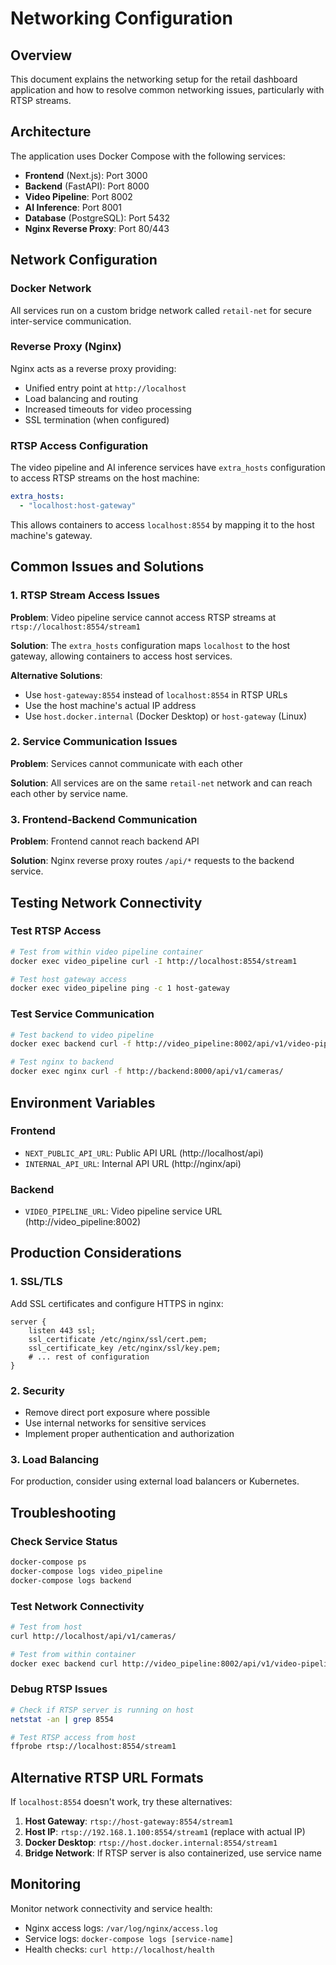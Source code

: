 # Networking Configuration

## Overview

This document explains the networking setup for the retail dashboard application and how to resolve common networking issues, particularly with RTSP streams.

## Architecture

The application uses Docker Compose with the following services:

- **Frontend** (Next.js): Port 3000
- **Backend** (FastAPI): Port 8000
- **Video Pipeline**: Port 8002
- **AI Inference**: Port 8001
- **Database** (PostgreSQL): Port 5432
- **Nginx Reverse Proxy**: Port 80/443

## Network Configuration

### Docker Network
All services run on a custom bridge network called `retail-net` for secure inter-service communication.

### Reverse Proxy (Nginx)
Nginx acts as a reverse proxy providing:
- Unified entry point at `http://localhost`
- Load balancing and routing
- Increased timeouts for video processing
- SSL termination (when configured)

### RTSP Access Configuration

The video pipeline and AI inference services have `extra_hosts` configuration to access RTSP streams on the host machine:

```yaml
extra_hosts:
  - "localhost:host-gateway"
```

This allows containers to access `localhost:8554` by mapping it to the host machine's gateway.

## Common Issues and Solutions

### 1. RTSP Stream Access Issues

**Problem**: Video pipeline service cannot access RTSP streams at `rtsp://localhost:8554/stream1`

**Solution**: The `extra_hosts` configuration maps `localhost` to the host gateway, allowing containers to access host services.

**Alternative Solutions**:
- Use `host-gateway:8554` instead of `localhost:8554` in RTSP URLs
- Use the host machine's actual IP address
- Use `host.docker.internal` (Docker Desktop) or `host-gateway` (Linux)

### 2. Service Communication Issues

**Problem**: Services cannot communicate with each other

**Solution**: All services are on the same `retail-net` network and can reach each other by service name.

### 3. Frontend-Backend Communication

**Problem**: Frontend cannot reach backend API

**Solution**: Nginx reverse proxy routes `/api/*` requests to the backend service.

## Testing Network Connectivity

### Test RTSP Access
```bash
# Test from within video pipeline container
docker exec video_pipeline curl -I http://localhost:8554/stream1

# Test host gateway access
docker exec video_pipeline ping -c 1 host-gateway
```

### Test Service Communication
```bash
# Test backend to video pipeline
docker exec backend curl -f http://video_pipeline:8002/api/v1/video-pipeline/health/

# Test nginx to backend
docker exec nginx curl -f http://backend:8000/api/v1/cameras/
```

## Environment Variables

### Frontend
- `NEXT_PUBLIC_API_URL`: Public API URL (http://localhost/api)
- `INTERNAL_API_URL`: Internal API URL (http://nginx/api)

### Backend
- `VIDEO_PIPELINE_URL`: Video pipeline service URL (http://video_pipeline:8002)

## Production Considerations

### 1. SSL/TLS
Add SSL certificates and configure HTTPS in nginx:
```nginx
server {
    listen 443 ssl;
    ssl_certificate /etc/nginx/ssl/cert.pem;
    ssl_certificate_key /etc/nginx/ssl/key.pem;
    # ... rest of configuration
}
```

### 2. Security
- Remove direct port exposure where possible
- Use internal networks for sensitive services
- Implement proper authentication and authorization

### 3. Load Balancing
For production, consider using external load balancers or Kubernetes.

## Troubleshooting

### Check Service Status
```bash
docker-compose ps
docker-compose logs video_pipeline
docker-compose logs backend
```

### Test Network Connectivity
```bash
# Test from host
curl http://localhost/api/v1/cameras/

# Test from within container
docker exec backend curl http://video_pipeline:8002/api/v1/video-pipeline/health/
```

### Debug RTSP Issues
```bash
# Check if RTSP server is running on host
netstat -an | grep 8554

# Test RTSP access from host
ffprobe rtsp://localhost:8554/stream1
```

## Alternative RTSP URL Formats

If `localhost:8554` doesn't work, try these alternatives:

1. **Host Gateway**: `rtsp://host-gateway:8554/stream1`
2. **Host IP**: `rtsp://192.168.1.100:8554/stream1` (replace with actual IP)
3. **Docker Desktop**: `rtsp://host.docker.internal:8554/stream1`
4. **Bridge Network**: If RTSP server is also containerized, use service name

## Monitoring

Monitor network connectivity and service health:
- Nginx access logs: `/var/log/nginx/access.log`
- Service logs: `docker-compose logs [service-name]`
- Health checks: `curl http://localhost/health` 
